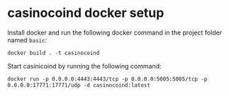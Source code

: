# casinocoind docker setup
Install docker and run the following docker command in the project folder named ```basic```:

```docker build . -t casinocoind```

Start casinicoind by running the following command:

```docker run -p 0.0.0.0:4443:4443/tcp -p 0.0.0.0:5005:5005/tcp -p 0.0.0.0:17771:17771/udp -d casinocoind:latest```
